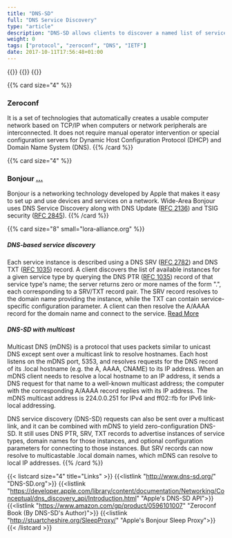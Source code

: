 ```yaml
---
title: "DNS-SD"
full: "DNS Service Discovery"
type: "article"
description: "DNS-SD allows clients to discover a named list of service instances, given a service type, and to resolve those services to hostnames using standard DNS queries. The specification is compatible with existing unicast DNS server and client software, but works equally well with Multicast DNS in a zero-configuration environment."
weight: 0
tags: ["protocol", "zeroconf", "DNS", "IETF"]
date: 2017-10-11T17:56:48+01:00
---
```


{{<card size="4" small="Wikipedia" style="info">}}
{{<description>}}
{{</card>}}

{{% card size="4" %}}
### Zeroconf
It is a set of technologies that automatically creates a usable computer network based on TCP/IP when computers or network peripherals are interconnected. It does not require manual operator intervention or special configuration servers for Dynamic Host Configuration Protocol (DHCP) and Domain Name System (DNS).
{{% /card %}}

{{% card size="4" %}}
### Bonjour [...](https://en.wikipedia.org/wiki/Bonjour_(software))
Bonjour is a networking technology developed by Apple that makes it easy to set up and use devices and services on a network. Wide-Area Bonjour uses DNS Service Discovery along with DNS Update ([RFC 2136](http://www.ietf.org/rfc/rfc2136.txt)) and TSIG security ([RFC 2845](http://www.ietf.org/rfc/rfc2845.txt)). 
{{% /card %}}

{{% card size="8" small="lora-alliance.org" %}}
##### DNS-based service discovery
 Each service instance is described using a DNS SRV ([RFC 2782](https://tools.ietf.org/html/rfc2782)) and DNS TXT ([RFC 1035](https://tools.ietf.org/html/rfc1035)) record. A client discovers the list of available instances for a given service type by querying the DNS PTR ([RFC 1035](https://tools.ietf.org/html/rfc1035)) record of that service type's name; the server returns zero or more names of the form "<Service>.<Domain>", each corresponding to a SRV/TXT record pair. The SRV record resolves to the domain name providing the instance, while the TXT can contain service-specific configuration parameter. A client can then resolve the A/AAAA record for the domain name and connect to the service. [Read More](https://en.wikipedia.org/wiki/Zero-configuration_networking#Service_discovery)

##### DNS-SD with multicast
Multicast DNS (mDNS) is a protocol that uses packets similar to unicast DNS except sent over a multicast link to resolve hostnames. Each host listens on the mDNS port, 5353, and resolves requests for the DNS record of its .local hostname (e.g. the A, AAAA, CNAME) to its IP address. When an mDNS client needs to resolve a local hostname to an IP address, it sends a DNS request for that name to a well-known multicast address; the computer with the corresponding A/AAAA record replies with its IP address. The mDNS multicast address is 224.0.0.251 for IPv4 and ff02::fb for IPv6 link-local addressing.

DNS service discovery (DNS-SD) requests can also be sent over a multicast link, and it can be combined with mDNS to yield zero-configuration DNS-SD. It still uses DNS PTR, SRV, TXT records to advertise instances of service types, domain names for those instances, and optional configuration parameters for connecting to those instances. But SRV records can now resolve to multicastable .local domain names, which mDNS can resolve to local IP addresses.
{{% /card %}}

{{< listcard size="4" title="Links" >}}
    {{<listlink "http://www.dns-sd.org/" "DNS-SD.org">}}
    {{<listlink "https://developer.apple.com/library/content/documentation/Networking/Conceptual/dns_discovery_api/Introduction.html" "Apple's DNS-SD API">}}
    {{<listlink "https://www.amazon.com/gp/product/0596101007" "Zeroconf Book (By DNS-SD's Author)">}}
    {{<listlink "http://stuartcheshire.org/SleepProxy/" "Apple's Bonjour Sleep Proxy">}}
{{< /listcard >}}